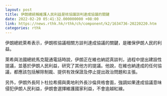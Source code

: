 ```yaml
---
layout: post
title: 伊朗總統稱維護人民利益是核協議談判達成協議的關鍵
date: 2022-02-20 05:41:32.000000000 +08:00
link: https://news.rthk.hk/rthk/ch/component/k2/1634736-20220220.htm
categories: rthk
---
```


伊朗總統萊希表示，伊朗核協議相關方談判達成協議的關鍵，是確保伊朗人民的利益。

萊希與法國總統馬克龍通電話時說，伊朗正在維也納認真談判，過程中提出建設性提議，並基於伊朗人民利益，研究了其他方的提議。他說，在維也納達成的任何協議，都應該包括解除制裁、提供有效保證及停止提出政治問題和主張。

另外，伊朗外長阿卜杜拉希揚與奧地利外長沙倫貝格會面，強調如果達成協議意味侵犯伊朗人民利益，伊朗會選擇維護國家利益，不會逾越紅線。
